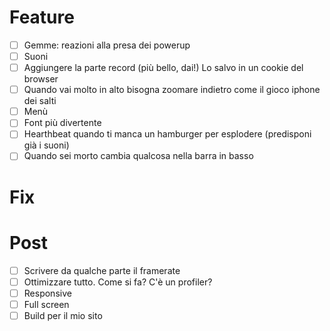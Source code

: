# Feature
- [ ] Gemme: reazioni alla presa dei powerup
- [ ] Suoni
- [ ] Aggiungere la parte record (più bello, dai!) Lo salvo in un cookie del browser
- [ ] Quando vai molto in alto bisogna zoomare indietro come il gioco iphone dei salti
- [ ] Menù
- [ ] Font più divertente
- [ ] Hearthbeat quando ti manca un hamburger per esplodere (predisponi già i suoni)
- [ ] Quando sei morto cambia qualcosa nella barra in basso

# Fix

# Post
- [ ] Scrivere da qualche parte il framerate
- [ ] Ottimizzare tutto. Come si fa? C'è un profiler?
- [ ] Responsive
- [ ] Full screen
- [ ] Build per il mio sito